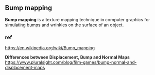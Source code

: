 ## Bump mapping

**Bump mapping** is a texture mapping technique in computer graphics for simulating bumps and wrinkles on the surface of an object.



### ref 
https://en.wikipedia.org/wiki/Bump_mapping


**Differences between Displacement, Bump and Normal Maps** \
https://www.pluralsight.com/blog/film-games/bump-normal-and-displacement-maps

